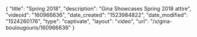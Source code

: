 {
    "title": "Spring 2018",
    "description": "Gina Showcases Spring 2018 attire",
    "videoid": "160966636",
    "date_created": "1523984822",
    "date_modified": "1524260176",
    "type": "captivate",
    "layout": "video",
    "url": "\/v\/gina-boulougouris\/160966636"
}